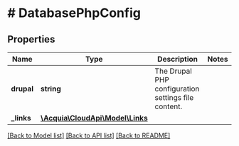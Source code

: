 # # DatabasePhpConfig

## Properties

Name | Type | Description | Notes
------------ | ------------- | ------------- | -------------
**drupal** | **string** | The Drupal PHP configuration settings file content. |
**_links** | [**\Acquia\CloudApi\Model\Links**](Links.md) |  |

[[Back to Model list]](../../README.md#models) [[Back to API list]](../../README.md#endpoints) [[Back to README]](../../README.md)
